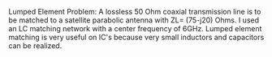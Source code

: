 Lumped Element Problem: A lossless 50 Ohm coaxial transmission line is to be matched to a satellite parabolic antenna with
ZL= (75-j20) Ohms. I used an LC matching network with a center frequency of 6GHz. Lumped element matching is very useful on IC's because very small inductors and capacitors can be realized.
